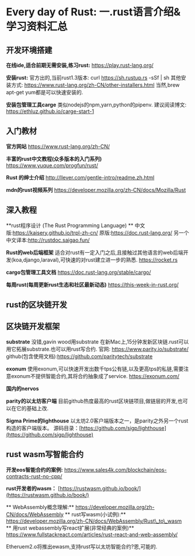# Every  day of Rust: 一.rust语言介绍&学习资料汇总
## 开发环境搭建
**在线ide,适合前期无需安装,练习rust:**
https://play.rust-lang.org/

**安装rust:**
官方出的,当前rust1.3版本:
curl https://sh.rustup.rs -sSf | sh
其他安装方式:
https://www.rust-lang.org/zh-CN/other-installers.html
当然,brew apt-get yum都是可以快速安装的.

**安装包管理工具carge**
类似nodejs的npm,yarn,python的pipenv.
建议阅读博文: https://ethluz.github.io/carge-start-1

## 入门教材
**官方网站**
https://www.rust-lang.org/zh-CN/

**丰富的rust中文教程(众多版本的入门系列)**
https://www.yuque.com/progfun/rust/

**Rust 的绅士介绍**
http://llever.com/gentle-intro/readme.zh.html

**mdn的rust视频系列**
https://developer.mozilla.org/zh-CN/docs/Mozilla/Rust

## 深入教程
**rust程序设计 (The Rust Programming Language) **
中文版:https://kaisery.github.io/trpl-zh-cn/
原版:https://doc.rust-lang.org/
另一个中文译本:http://rustdoc.saigao.fun/

**Rust的web后端框架**
 适合对rust有一定入门之后,且接触过其他语言的web后端开发(koa,django,laraval),可快速的对rust建立进一步的熟悉.
https://rocket.rs

**cargo包管理工具文档**
https://doc.rust-lang.org/stable/cargo/


**每周rust(每周更新rust生态和社区最新动态)**
  https://this-week-in-rust.org/

## rust的区块链开发

## 区块链开发框架
**substrate**
没错,gavin wood用substrate 在新Mac上,15分钟发新区块链.rust可以用它拓展substrate.也可以用rust写合约.
官网: https://www.parity.io/substrate/
github(包含使用文档):https://github.com/paritytech/substrate

**exonum**
使用exonum,可以快速开发出数千tps公有链,以及更高tps的私链,需要注意exonum不提供智能合约,其将合约抽象成了service.
https://exonum.com/

**国内的nervos**

**parity的以太坊客户端**
目前github热度最高的rust区块链项目,做链层的开发,也可以在它的基础上改.

**Sigma Prime的lighthouse**
以太坊2.0客户端版本之一，是parity之外另一个rust构造的客户端版本。
源码目录：[https://github.com/sigp/lighthouse](https://github.com/sigp/lighthouse)

## rust wasm写智能合约
**开发eos智能合约的案例:**
https://www.sales4k.com/blockchain/eos-contracts-rust-no-cpp/

**rust开发者的wasm：**
[https://rustwasm.github.io/book/](https://rustwasm.github.io/book/)


** WebAssembly概念理解:**
https://developer.mozilla.org/zh-CN/docs/WebAssembly
** rust写wasm(小试例):**
https://developer.mozilla.org/zh-CN/docs/WebAssembly/Rust\_to\_wasm
** 用rust webassembly写react扩展(非常经典的案例)**
https://www.fullstackreact.com/articles/rust-react-and-web-assembly/

Etheruem2.o将推出ewasm,支持rust写以太坊智能合约?恩,可能的.
